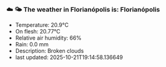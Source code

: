 ### ☁️ 🌤️  The weather in Florianópolis is: Florianópolis

- Temperature: 20.9°C
- On flesh: 20.77°C
- Relative air humidity: 66%
- Rain: 0.0 mm
- Description: Broken clouds
- last updated: 2025-10-21T19:14:58.136649
